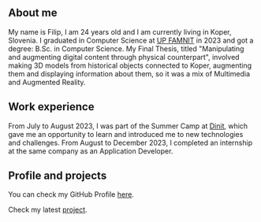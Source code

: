 ## About me

My name is Filip, I am 24 years old and I am currently living in Koper, Slovenia. I graduated in Computer Science at [UP FAMNIT](https://www.famnit.upr.si/en/) in 2023 and got a degree: B.Sc. in Computer Science.
My Final Thesis, titled "Manipulating and augmenting digital content through physical counterpart", involved making 3D models from historical objects connected to Koper, augmenting them and displaying information about them, so it was a mix of Multimedia and Augmented Reality.

## Work experience

From July to August 2023, I was part of the Summer Camp at [Dinit](https://www.dinitcs.com/), which gave me an opportunity to learn and introduced me to new technologies and challenges.
From August to December 2023, I completed an internship at the same company as an Application Developer.

## Profile and projects

You can check my GitHub Profile [here](https://github.com/FiSpro).

Check my latest [project](https://github.com/FiSpro/food-recipe-app).
